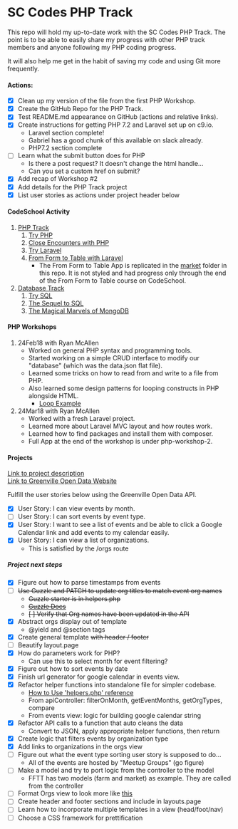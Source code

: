 # SC Codes PHP Track

This repo will hold my up-to-date work with the SC Codes PHP Track.
The point is to be able to easily share my progress with other PHP track members and anyone following my PHP coding progress.

It will also help me get in the habit of saving my code and using Git more frequently.

[//]: # (Add Table of Contents if this page gets too long.)

#### Actions:
- [x] Clean up my version of the file from the first PHP Workshop.
- [x] Create the GitHub Repo for the PHP Track.
- [x] Test README.md appearance on GitHub (actions and relative links).
- [x] Create instructions for getting PHP 7.2 and Laravel set up on c9.io.
    * Laravel section complete!
    * Gabriel has a good chunk of this available on slack already.
    * PHP7.2 section complete
- [ ] Learn what the submit button does for PHP
    * Is there a post request? It doesn't change the html handle...
    * Can you set a custom href on submit?
- [x] Add recap of Workshop #2
- [x] Add details for the PHP Track project
- [x] List user stories as actions under project header below

#### CodeSchool Activity
1. [PHP Track](https://www.codeschool.com/learn/php)
    1. [Try PHP](https://www.codeschool.com/courses/try-php)
    2. [Close Encounters with PHP](https://www.codeschool.com/courses/close-encounters-with-php)
    3. [Try Laravel](https://www.codeschool.com/courses/try-laravel)
    4. [From Form to Table with Laravel](https://www.codeschool.com/courses/try-laravel)
        * The From Form to Table App is replicated in the [market](market/) folder in this repo. It is not styled and had progress only through the end of the From Form to Table course on CodeSchool.
2. [Database Track](https://www.codeschool.com/learn/database)
    1. [Try SQL](https://www.codeschool.com/courses/try-sql)
    2. [The Sequel to SQL](https://www.codeschool.com/courses/the-sequel-to-sql)
    3. [The Magical Marvels of MongoDB](https://www.codeschool.com/courses/the-magical-marvels-of-mongodb)

#### PHP Workshops
1. 24Feb18 with Ryan McAllen
    * Worked on general PHP syntax and programming tools.
    * Started working on a simple CRUD interface to modify our "database" (which was the data.json flat file).
    * Learned some tricks on how to read from and write to a file from PHP.
    * Also learned some design patterns for looping constructs in PHP alongside HTML. 
        * [Loop Example](php-workshop-1/loopingexample.php)
2. 24Mar18 with Ryan McAllen
    * Worked with a fresh Laravel project.
    * Learned more about Laravel MVC layout and how routes work.
    * Learned how to find packages and install them with composer.
    * Full App at the end of the workshop is under php-workshop-2.

#### Projects
[Link to project description](https://docs.google.com/document/d/1MNkXgf0rjRus8LRWmm6qjV4nNA-4p6vWrse0OOnFGsg/edit)  
[Link to Greenville Open Data Website](https://data.openupstate.org/)

Fulfill the user stories below using the Greenville Open Data API.
- [x] User Story: I can view events by month.
- [ ] User Story: I can sort events by event type.
- [x] User Story: I want to see a list of events and be able to click a Google Calendar link and add events to my calendar easily. 
- [x] User Story: I can view a list of organizations.
    * This is satisfied by the /orgs route

##### Project next steps
- [x] Figure out how to parse timestamps from events
- [ ] ~~Use Guzzle and PATCH to update org titles to match event org names~~
    * ~~Guzzle starter is in helpers.php~~
    * ~~[Guzzle Docs](http://docs.guzzlephp.org/en/stable/quickstart.html)~~
    * ~~[ ] Verify that Org names have been updated in the API~~
- [x] Abstract orgs display out of template
    * @yield and @section tags
- [x] Create general template ~~with header / footer~~
- [ ] Beautify layout.page
- [x] How do parameters work for PHP?
    * Can use this to select month for event filtering?
- [x] Figure out how to sort events by date
- [x] Finish url generator for google calendar in events view.
- [x] Refactor helper functions into standalone file for simpler codebase.
    * [How to Use 'helpers.php' reference](https://stackoverflow.com/questions/35332784/how-to-call-a-controller-function-inside-a-view-in-laravel-5)
    * From apiController: filterOnMonth, getEventMonths, getOrgTypes, compare
    * From events view: logic for building google calendar string
- [x] Refactor API calls to a function that auto cleans the data
    * Convert to JSON, apply appropriate helper functions, then return
- [x] Create logic that filters events by organization type
- [x] Add links to organizations in the orgs view
- [ ] Figure out what the event type sorting user story is supposed to do...
    * All of the events are hosted by "Meetup Groups" (go figure)
- [ ] Make a model and try to port logic from the controller to the model
    * FFTT has two models (farm and market) as example. They are called from the controller
- [ ] Format Orgs view to look more like [this](https://data.openupstate.org/organizations)
- [ ] Create header and footer sections and include in layouts.page
- [ ] Learn how to incorporate multiple templates in a view (head/foot/nav)
- [ ] Choose a CSS framework for prettification